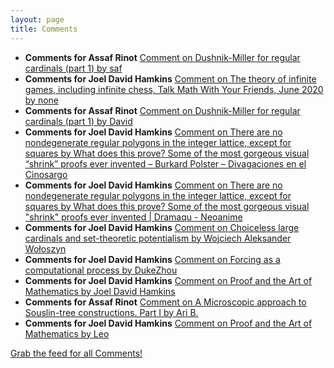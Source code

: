 ```yaml
---
layout: page
title: Comments
---
```


* **Comments for Assaf Rinot** [Comment on Dushnik-Miller for regular cardinals (part 1) by saf](http://blog.assafrinot.com/?p=588#comment-830)
* **Comments for Joel David Hamkins** [Comment on The theory of infinite games, including infinite chess, Talk Math With Your Friends, June 2020 by none](http://jdh.hamkins.org/theory-of-infinite-games-tmwyf-june-2020/#comment-10928)
* **Comments for Assaf Rinot** [Comment on Dushnik-Miller for regular cardinals (part 1) by David](http://blog.assafrinot.com/?p=588#comment-818)
* **Comments for Joel David Hamkins** [Comment on There are no nondegenerate regular polygons in the integer lattice, except for squares by What does this prove? Some of the most gorgeous visual “shrink” proofs ever invented – Burkard Polster – Divagaciones en el Cinosargo](http://jdh.hamkins.org/no-regular-polygons-in-the-integer-lattice/#comment-10927)
* **Comments for Joel David Hamkins** [Comment on There are no nondegenerate regular polygons in the integer lattice, except for squares by What does this prove? Some of the most gorgeous visual "shrink" proofs ever invented \| Dramaqu - Neoanime](http://jdh.hamkins.org/no-regular-polygons-in-the-integer-lattice/#comment-10926)
* **Comments for Joel David Hamkins** [Comment on Choiceless large cardinals and set-theoretic potentialism by Wojciech Aleksander Wołoszyn](http://jdh.hamkins.org/choiceless-large-cardinals-and-set-theoretic-potentialism/#comment-10924)
* **Comments for Joel David Hamkins** [Comment on Forcing as a computational process by DukeZhou](http://jdh.hamkins.org/forcing-as-a-computational-process/#comment-10917)
* **Comments for Joel David Hamkins** [Comment on Proof and the Art of Mathematics by Joel David Hamkins](http://jdh.hamkins.org/proof-and-the-art-of-mathematics/#comment-10913)
* **Comments for Assaf Rinot** [Comment on A Microscopic approach to Souslin-tree constructions. Part I by Ari B.](http://blog.assafrinot.com/?p=4059#comment-814)
* **Comments for Joel David Hamkins** [Comment on Proof and the Art of Mathematics by Leo](http://jdh.hamkins.org/proof-and-the-art-of-mathematics/#comment-10912)

[Grab the feed for all Comments!](Comments.xml)
